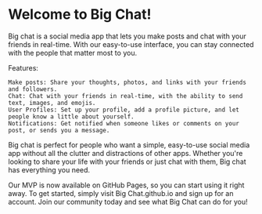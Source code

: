 # Welcome to Big Chat!

Big chat is a social media app that lets you make posts and chat with your friends in real-time. With our easy-to-use interface, you can stay connected with the people that matter most to you.

Features:

    Make posts: Share your thoughts, photos, and links with your friends and followers.
    Chat: Chat with your friends in real-time, with the ability to send text, images, and emojis.
    User Profiles: Set up your profile, add a profile picture, and let people know a little about yourself.
    Notifications: Get notified when someone likes or comments on your post, or sends you a message.

Big chat is perfect for people who want a simple, easy-to-use social media app without all the clutter and distractions of other apps. Whether you're looking to share your life with your friends or just chat with them, Big chat has everything you need.

Our MVP is now available on GitHub Pages, so you can start using it right away. To get started, simply visit Big Chat.github.io and sign up for an account. Join our community today and see what Big Chat can do for you!